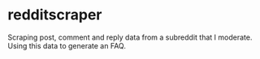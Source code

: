 # redditscraper
Scraping post, comment and reply data from a subreddit that I moderate. Using this data to generate an FAQ.
